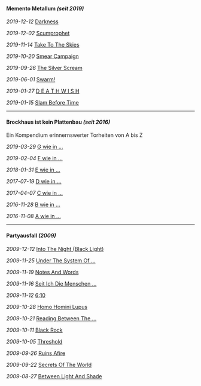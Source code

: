 #### Memento Metallum _(seit 2019)_

_2019-12-12_ [Darkness](fb-d.md)

_2019-12-02_ [Scumprophet](hps-sp.md)

_2019-11-14_ [Take To The Skies](es-ttts.md)

_2019-10-20_ [Smear Campaign](nd-sc.md)

_2019-09-26_ [The Silver Scream](ink-ss.md)

_2019-06-01_ [Swarm!](tk-s.md)

_2019-01-27_ [D E A T H W I S H](wd-dw.md)

_2019-01-15_ [Slam Before Time](ocd-sbt.md)

<hr>

#### Brockhaus ist kein Plattenbau _(seit 2016)_

Ein Kompendium erinnernswerter Torheiten von A bis Z

_2019-03-29_ [G wie in ...](bikpb-g.md)

_2019-02-04_ [F wie in ...](bikpb-f.md)

_2018-01-31_ [E wie in ...](bikpb-e.md)

_2017-07-19_ [D wie in ...](bikpb-d.md)

_2017-04-07_ [C wie in ...](bikpb-c.md)

_2016-11-28_ [B wie in ...](bikpb-b.md)

_2016-11-08_ [A wie in ...](bikpb-a.md)

<hr>

#### Partyausfall _(2009)_

_2009-12-12_ [Into The Night (Black Light)](pa-itn.md)

_2009-11-25_ [Under The System Of ...](pa-usmd.md)

_2009-11-19_ [Notes And Words](pa-naw.md)

_2009-11-16_ [Seit Ich Die Menschen ...](pa-smklt.md)

_2009-11-12_ [6:10](pa-610.md)

_2009-10-28_ [Homo Homini Lupus](pa-hhl.md)

_2009-10-21_ [Reading Between The ...](pa-rbfl.md)

_2009-10-11_ [Black Rock](pa-br.md)

_2009-10-05_ [Threshold](pa-thd.md)

_2009-09-26_ [Ruins Afire](pa-ra.md)

_2009-09-22_ [Secrets Of The World](pa-sow.md)

_2009-08-27_ [Between Light And Shade](pa-bls.md)
